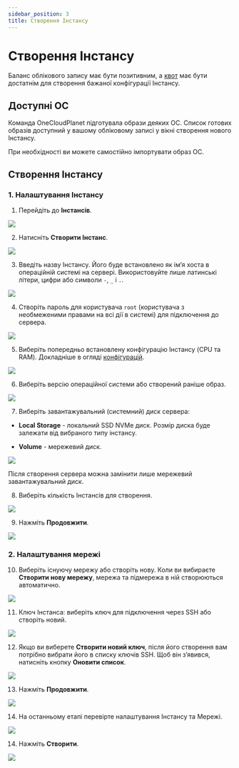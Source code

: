 ```yaml
---
sidebar_position: 3
title: Створення Інстансу
---
```


# Створення Інстансу

Баланс облікового запису має бути позитивним, а [квот](#) має бути достатнім для створення бажаної конфігурації Інстансу.

## Доступні ОС

Команда OneCloudPlanet підготувала образи деяких ОС. Список готових образів доступний у вашому обліковому записі у вікні створення нового Інстансу.

При необхідності ви можете самостійно імпортувати образ ОС.

## Створення Інстансу

### 1. Налаштування Інстансу

1. Перейдіть до **Інстансів**.

![](../../img/ic-instance-1-ua.svg)

2. Натисніть **Створити Інстанс**.

![](../../img/ic-instance-2-ua.svg)

3. Введіть назву Інстансу. Його буде встановлено як ім’я хоста в операційній системі на сервері. Використовуйте лише латинські літери, цифри або символи `-`, `_` і `.`.

![](../../img/ic-instance-3-ua.svg)

4. Створіть пароль для користувача `root` (користувача з необмеженими правами на всі дії в системі) для підключення до сервера.

![](../../img/ic-instance-4-ua.svg)

5. Виберіть попередньо встановлену конфігурацію Інстансу (CPU та RAM). Докладніше в огляді [конфігурацій](#).

![](../../img/ic-instance-5-ua.svg)

6. Виберіть версію операційної системи або створений раніше образ.

![](../../img/ic-instance-6-ua.svg)

7. Виберіть завантажувальний (системний) диск сервера:

- **Local Storage** - локальний SSD NVMe диск. Розмір диска буде залежати від вибраного типу інстансу.

- **Volume** - мережевий диск.

![](../../img/ic-instance-7-ua.svg)

Після створення сервера можна замінити лише мережевий завантажувальний диск.

8. Виберіть кількість Інстансів для створення.

![](../../img/ic-instance-8-ua.svg)

9. Нажміть **Продовжити**.

![](../../img/ic-instance-9-ua.svg)

### 2. Налаштування мережі

10. Виберіть існуючу мережу або створіть нову. Коли ви вибираєте **Створити нову мережу**, мережа та підмережа в ній створюються автоматично.

![](../../img/ic-instance-10-ua.svg)

11. Ключ Інстанса: виберіть ключ для підключення через SSH або створіть новий.

![](../../img/ic-instance-11-ua.svg)

12. Якщо ви виберете **Створити новий ключ**, після його створення вам потрібно вибрати його в списку ключів SSH. Щоб він з’явився, натисніть кнопку **Оновити список**.

![](../../img/ic-instance-12-ua.svg)

13. Нажміть **Продовжити**.

![](../../img/ic-instance-9-ua.svg)

14. На останньому етапі перевірте налаштування Інстансу та Мережі.

![](../../img/ic-instance-13-ua.svg)

14. Нажміть **Створити**.

![](../../img/ic-instance-14-ua.svg)